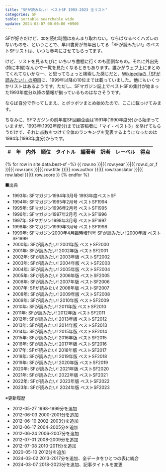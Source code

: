 ```yaml
---
title: "SFが読みたい! ベストSF 1993-2023 全リスト"
categories: SF
table: sortable searchable wide
update: 2024-03-07 00:00:00 +0900
---
```


SFが好きだけど、本を読む時間はあんまり取れない。ならばなるべくハズレのないものを、ということで、早川書房が毎年出してる「SFが読みたい!」のベストSFリストは、いつも参考にさせてもらってます。

けど、リストを見るたびに いちいち書棚に行くのも面倒なもの。それに外出先(特に本屋)なんかで一覧を見たくなるときもあります。誰かがウェブ上にまとめてくれてないかなー、と思ってちょっと検索した感じだと、[Wikipediaの「SFが読みたい!」の項目](http://ja.wikipedia.org/wiki/SF%E3%81%8C%E8%AA%AD%E3%81%BF%E3%81%9F%E3%81%84!)に、1999年以降の10位までは載っていました。他にもいくつかリストはあるようです。ただし、SFマガジン誌上でベストSFの集計が始まった1993年度分以降の情報が揃っているものはなさそうです。

ならば自分で作ってしまえ、とポツポツまとめ始めたので、ここに載っけてみます。

ちなみに、SFマガジンの前年度SF回顧企画は1991年(1990年度分)から始まっていますが、1993年(1992年度分)までは寄稿者に「マイ・ベスト3」を挙げてもらうだけで、それに点数をつけて全体のランキングを発表するようになったのは1994年(1993年度分)からです。

\#|年|内外|順位|タイトル|編著者|訳者|レーベル|得点
-:|-|-|-:|-|-|-|-|-:
{% for row in site.data.best-sf -%}
<span>{{ row.no }}</span>|<span>{{ row.year }}</span>|<span>{{ row.d_or_f }}</span>|<span>{{ row.rank }}</span>|{{ row.title }}|{{ row.author }}|{{ row.translator }}|{{ row.label }}|<span>{{ row.score }}</span>
{% endfor %}

■出典

- 1993年: SFマガジン1994年3月号 1993年度ベストSF
- 1994年: SFマガジン1995年2月号 ベストSF1994
- 1995年: SFマガジン1996年2月号 ベストSF1995
- 1996年: SFマガジン1997年2月号 ベストSF1996
- 1997年: SFマガジン1998年3月号 ベストSF1997
- 1998年: SFマガジン1999年3月号 ベストSF1998
- 1999年: SFマガジン2000年4月臨時増刊号 SFが読みたい! 2000年版 ベストSF1999
- 2000年: SFが読みたい! 2001年版 ベストSF2000
- 2001年: SFが読みたい! 2002年版 ベストSF2001
- 2002年: SFが読みたい! 2003年版 ベストSF2002
- 2003年: SFが読みたい! 2004年版 ベストSF2003
- 2004年: SFが読みたい! 2005年版 ベストSF2004
- 2005年: SFが読みたい! 2006年版 ベストSF2005
- 2006年: SFが読みたい! 2007年版 ベストSF2006
- 2007年: SFが読みたい! 2008年版 ベストSF2007
- 2008年: SFが読みたい! 2009年版 ベストSF2008
- 2009年: SFが読みたい! 2010年版 ベストSF2009
- 2010年: SFが読みたい! 2011年版 ベストSF2010
- 2011年: SFが読みたい! 2012年版 ベストSF2011
- 2012年: SFが読みたい! 2013年版 ベストSF2012
- 2013年: SFが読みたい! 2014年版 ベストSF2013
- 2014年: SFが読みたい! 2015年版 ベストSF2014
- 2015年: SFが読みたい! 2016年版 ベストSF2015
- 2016年: SFが読みたい! 2017年版 ベストSF2016
- 2017年: SFが読みたい! 2018年版 ベストSF2017
- 2018年: SFが読みたい! 2019年版 ベストSF2018
- 2019年: SFが読みたい! 2020年版 ベストSF2019
- 2020年: SFが読みたい! 2021年版 ベストSF2020
- 2021年: SFが読みたい! 2022年版 ベストSF2021
- 2022年: SFが読みたい! 2023年版 ベストSF2022
- 2023年: SFが読みたい! 2024年版 ベストSF2023

※更新履歴

- 2012-05-27 1998-1999分を追加
- 2012-06-03 2000-2001分を追加
- 2012-06-10 2002-2003分を追加
- 2012-06-17 2004-2005分を追加
- 2012-06-24 2006-2007分を追加
- 2012-07-01 2008-2009分を追加
- 2012-07-08 2010-2011分を追加
- 2020-05-10 2012分を追加
- 2024-03-02 2013-2017分を追加、全データをひとつの表に統合
- 2024-03-07 2018-2023分を追加、記事タイトルを変更
